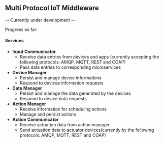 ## Multi Protocol IoT Middleware
 \-- Currently under development \--
 
 Progress so far:
 
 
#### Services

+ **Input Communicator**
    + Receive data entries from devices and apps (currently accepting the following protocols: AMQP, MQTT, REST and COAP)
	+ Pass data entries to corresponding microservices
+ **Device Manager**
    + Persist and manage device informations
	+ Respond to devices information requests
+ **Data Manager**
    + Persist and manage the data generated by the devices
	+ Respond to device data requests
+ **Action Manager**
    + Receive information for scheduling actions
	+ Manage and persist actions
+ **Action Communicator**
    + Receive actuation data from action manager
	+ Send actuation data to actuator devices(currently by the following protocols: AMQP, MQTT, REST and COAP)
